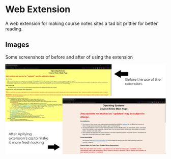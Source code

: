 # Web Extension

A web extension for making course notes sites a tad bit prittier for better reading.

## Images
Some screenshots of before and after of using the extension

![large](https://github.com/johnmathewii/Readable/blob/master/Images/Pic1.jpg)
